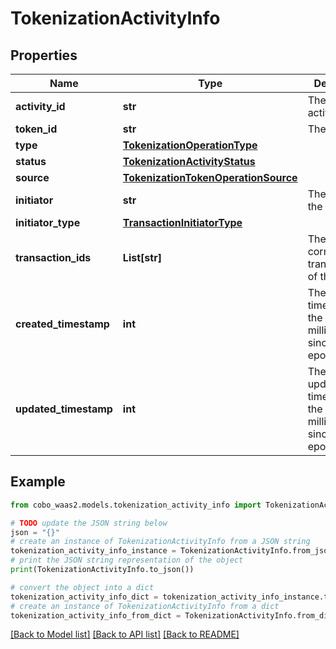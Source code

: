 # TokenizationActivityInfo


## Properties

Name | Type | Description | Notes
------------ | ------------- | ------------- | -------------
**activity_id** | **str** | The ID of the activity. | 
**token_id** | **str** | The token ID. | 
**type** | [**TokenizationOperationType**](TokenizationOperationType.md) |  | 
**status** | [**TokenizationActivityStatus**](TokenizationActivityStatus.md) |  | 
**source** | [**TokenizationTokenOperationSource**](TokenizationTokenOperationSource.md) |  | 
**initiator** | **str** | The initiator of the activity. | 
**initiator_type** | [**TransactionInitiatorType**](TransactionInitiatorType.md) |  | 
**transaction_ids** | **List[str]** | The IDs of the corresponding transactions of the activity. | [optional] 
**created_timestamp** | **int** | The creation timestamp of the activity in milliseconds since the Unix epoch. | [optional] 
**updated_timestamp** | **int** | The last update timestamp of the activity in milliseconds since the Unix epoch. | 

## Example

```python
from cobo_waas2.models.tokenization_activity_info import TokenizationActivityInfo

# TODO update the JSON string below
json = "{}"
# create an instance of TokenizationActivityInfo from a JSON string
tokenization_activity_info_instance = TokenizationActivityInfo.from_json(json)
# print the JSON string representation of the object
print(TokenizationActivityInfo.to_json())

# convert the object into a dict
tokenization_activity_info_dict = tokenization_activity_info_instance.to_dict()
# create an instance of TokenizationActivityInfo from a dict
tokenization_activity_info_from_dict = TokenizationActivityInfo.from_dict(tokenization_activity_info_dict)
```
[[Back to Model list]](../README.md#documentation-for-models) [[Back to API list]](../README.md#documentation-for-api-endpoints) [[Back to README]](../README.md)


